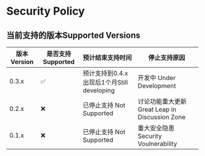 # Security Policy

## 当前支持的版本Supported Versions

| 版本Version | 是否支持Supported  | 预计结束支持时间 | 停止支持原因 |
| ------- | ------------------ | --------- | -------- | 
| 0.3.x   | :white_check_mark: | 预计支持到0.4.x出现后1个月Still developing | 开发中 Under Development |
| 0.2.x   | :x:                | 已停止支持 Not Supported | 讨论功能重大更新 Great Leap in Discussion Zone |
| 0.1.x   | :x:                | 已停止支持 Not Supported | 重大安全隐患Security Voulnerability |


